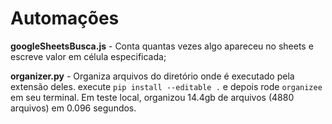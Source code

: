 # Automações

**googleSheetsBusca.js** - Conta quantas vezes algo apareceu no sheets e escreve valor em célula especificada;

**organizer.py** - Organiza arquivos do diretório onde é executado pela extensão deles. execute `pip install --editable .` e depois rode `organizee` em seu terminal. Em teste local, organizou 14.4gb de arquivos (4880 arquivos) em 0.096 segundos.
